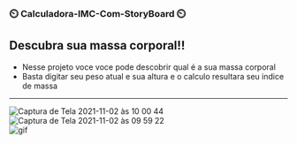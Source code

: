 ### ⏲️ Calculadora-IMC-Com-StoryBoard ⏲️

## Descubra sua massa corporal!! 
- Nesse projeto voce voce pode descobrir qual é a sua massa corporal
- Basta digitar seu peso atual e sua altura e o calculo resultara seu indice de massa
---------------------------------------------

![Captura de Tela 2021-11-02 às 10 00 44](https://user-images.githubusercontent.com/85207486/139852397-e319b289-f9c3-4185-8d23-64d8f99d1010.png) ![Captura de Tela 2021-11-02 às 09 59 22](https://user-images.githubusercontent.com/85207486/139852511-451b3f3c-362e-47ab-889b-5341993e6e42.png)                   
![gif](https://user-images.githubusercontent.com/85207486/139850398-6b0c785a-772d-4213-863a-cc576401572b.gif)




